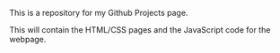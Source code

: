 This is a repository for my Github Projects page.

This will contain the HTML/CSS pages and the JavaScript code for the webpage.
